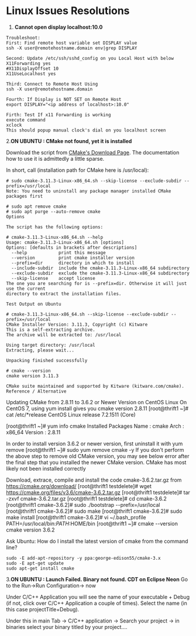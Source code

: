 # Linux Issues Resolutions

  1. <b>Cannot open display localhost:10.0</b> 
```
Troubleshoot:
First: Find remote host variable set DISPLAY value
ssh -X user@remotehostname.domain env|grep DISPLAY

Second: Update /etc/ssh/sshd_config on you Local Host with below
X11Forwarding yes
#X11DisplayOffset 10
X11UseLocalhost yes

Third: Connect to Remote Host Using
ssh -X user@remotehostname.domain

Fourth: If Display is NOT SET on Remote Host
export DISPLAY="<ip address of localhost>:10.0"

Firth: Test If x11 Forwarding is working
execute command
xclock
This should popup manual clock's dial on you localhost screen
```

 2.<b>ON UBUNTU : CMake not found, yet it is installed</b>
 
Download  the script from [CMake's Download Page](https://cmake.org/download/). 
The documentation how to use it is admittedly a little sparse.

In short, call (installation path for CMake here is /usr/local):
```
# sudo cmake-3.11.3-Linux-x86_64.sh --skip-license --exclude-subdir --prefix=/usr/local
Note: You need to uninstall any package manager installed CMake packages first

# sudo apt remove cmake
# sudo apt purge --auto-remove cmake
Options

The script has the following options:

# cmake-3.11.3-Linux-x86_64.sh --help
Usage: cmake-3.11.3-Linux-x86_64.sh [options]
Options: [defaults in brackets after descriptions]
  --help            print this message
  --version         print cmake installer version
  --prefix=dir      directory in which to install
  --include-subdir  include the cmake-3.11.3-Linux-x86_64 subdirectory
  --exclude-subdir  exclude the cmake-3.11.3-Linux-x86_64 subdirectory
  --skip-license    accept license
The one you are searching for is --prefix=dir. Otherwise it will just use the current 
directory to extract the installation files.

Test Output on Ubuntu

# cmake-3.11.3-Linux-x86_64.sh --skip-license --exclude-subdir --prefix=/usr/local
CMake Installer Version: 3.11.3, Copyright (c) Kitware
This is a self-extracting archive.
The archive will be extracted to: /usr/local

Using target directory: /usr/local
Extracting, please wait...

Unpacking finished successfully

# cmake --version
cmake version 3.11.3

CMake suite maintained and supported by Kitware (kitware.com/cmake).
Reference / Alternative
```

Updating CMake from 2.8.11 to 3.6.2 or Newer Version on CentOS Linux
On CentOS 7, using yum install gives you cmake version 2.8.11
[root@thrift1 ~]# cat /etc/*release
CentOS Linux release 7.2.1511 (Core)

[root@thrift1 ~]# yum info cmake
Installed Packages
Name        : cmake
Arch        : x86_64
Version     : 2.8.11


In order to install version 3.6.2 or newer version, first uninstall it with yum remove
[root@thrift1 ~]# sudo yum remove cmake -y
If you don't perform the above step to remove old CMake version, you may see below error after the final step that you installed the newer CMake version.
CMake has most likely not been installed correctly

Download, extrace, compile and install the code cmake-3.6.2.tar.gz from https://cmake.org/download/
[root@thrift1 testdelete]# wget https://cmake.org/files/v3.6/cmake-3.6.2.tar.gz
[root@thrift1 testdelete]# tar -zxvf cmake-3.6.2.tar.gz
[root@thrift1 testdelete]# cd cmake-3.6.2
[root@thrift1 cmake-3.6.2]# sudo ./bootstrap --prefix=/usr/local
[root@thrift1 cmake-3.6.2]# sudo make
[root@thrift1 cmake-3.6.2]# sudo make install
[root@thrift1 cmake-3.6.2]# vi ~/.bash_profile
PATH=/usr/local/bin:$PATH:$HOME/bin
[root@thrift1 ~]# cmake --version
cmake version 3.6.2


Ask Ubuntu: How do I install the latest version of cmake from the command line?
```
sudo -E add-apt-repository -y ppa:george-edison55/cmake-3.x
sudo -E apt-get update
sudo apt-get install cmake
```
 3.<b>ON UBUNTU : Launch Failed. Binary not found. CDT on Eclipse Neon</b>
Go to the Run->Run Configuration-> now

Under C/C++ Application you will see the name of your executable + Debug (if not, click over C/C++ Application a couple of times). Select the name (in this case projectTitle+Debug).

Under this in main Tab -> C/C++ application -> Search your project -> in binaries select your binary titled by your project....


